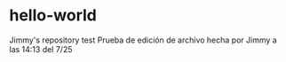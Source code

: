 # hello-world
Jimmy's repository test
Prueba de edición de archivo hecha por Jimmy a las 14:13 del 7/25
